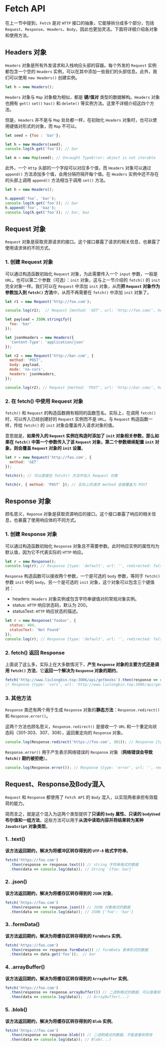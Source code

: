 # Fetch API

在上一节中提到，`Fetch` 是对 `HTTP` 接口的抽象，它能够拆分成多个部分，包括 `Request`、`Response`、`Headers`、`Body`，因此也更加灵活。下面将详细介绍各对象和使用方法。

## Headers 对象
`Headers` 对象是所有外发请求和入栈响应头部的容器。每个外发的 `Request` 实例都包含一个空的 `Headers` 实例，可以在其中添加一些我们的头部信息。此外，我们可以使用 `new Headers()` 创建实例。
```js
let h = new Headers();
```

`Headers` 对象与 `Map` 对象极为相似，都是 **键/值对** 类型的数据解构。`Headers` 对象也拥有 `get()` `set()` `has()` 和 `delete()` 等实例方法。这里不详细介绍这四个方法。

但是，`Headers` 并不是与 `Map` 处处都一样，在初始化 `Headers` 对象时，也可以使用键值对形式的对象，而 `Map` 不可以。

```js
let seed = {foo : 'bar'};

let h = new Headers(seed);
console.log(h.get('foo')); // bar

let m = new Map(seed); // Uncaught TypeError: object is not iterable
```

此外，一个 `Http` 头部的一个字段可以对应多个值，而 `Headers` 对象可以通过 `append()` 方法添加多个值，会用分隔符隔开每个值。在 `Headers` 实例中还不存在的头部上调用 `append()` 方法相当于调用 `set()` 方法。

```js
let h = new Headers();

h.append('foo', 'bar');
console.log(h.get('foo')); // bar
h.append('foo', 'baz');
console.log(h.get('foo')); // bar, baz
```

## Request 对象
`Request` 对象是获取资源请求的接口。这个接口暴露了请求的相关信息，也暴露了使用请求体的不同方式。

### 1. 创建 Request 对象
可以通过构造函数初始化 `Request` 对象，为此需要传入一个 `input` 参数，一般是`URL`。也可以第二个参数（可选）：`init` 对象，这与上一节介绍的 `fetch()` 的 `init` 完全对象一样。我们可以在 `Request` 中添加 `init` 对象，从而**把 `Request` 对象作为参数加入到 `fetch()` 方法**中，从而不再需要在 `fetch()` 中添加 `init` 对象了。

```js
let r1 = new Request('http://foo.com');

console.log(r1);  // Request {method: 'GET', url: 'http://foo.com/', headers: Headers, destination: '', referrer: 'about:client',mode: 'cors' …}

let payload = JSON.stringify({
  foo: 'bar'
});

let jsonHeaders = new Headers({
  'Content-Type': 'application/json'
});

let r2 = new Request('http://bar.com', {
  method: 'POST',
  body: payload,
  mode: 'no-cors',
  headers: jsonHeaders,
});

console.log(r2); // Request {method: 'POST', url: 'http://bar.com/', headers: Headers, destination: '', referrer: 'about:client',mode: 'no-cors' …}
```

### 2. 在 fetch() 中使用 Request 对象
`fetch()` 和 `Request` 的构造函数拥有相同的函数签名。实际上，在调用 `fetch()` 时，可以传入已经创建好的 `Request` 实例而不是 `URL`。与 `Request` 构造函数一样，传给 `fetch()` 的 `init` 对象会覆盖传入请求对象的值。

意思就是，**如果传入的 `Request` 实例在构造时添加了 `init` 对象相关参数，那么如果在 `fetch()` 中第一个参数传入了该 `Request` 对象，第二个参数继续配置 `init` 对象，则会覆盖 `Request` 对象的 `init` 设置**。

```js
let r = new Request('http://foo.com', {
  method: 'GET'
});

fetch(r); // 可以直接在 fetch() 方法中加入 Request 对象

fetch(r, { method: 'POST' }); // 实际上的请求 method 会被覆盖为 POST
```

## Response 对象
顾名思义，`Reponse` 对象是获取资源响应的接口。这个接口暴露了响应的相关信息，也暴露了使用响应体的不同方式。

### 1. 创建 Response 对象
可以通过构造函数初始化 `Response` 对象且不需要参数。此时响应实例的属性均为默认值，因为它不代表实际的 `HTTP` 响应。
```js
let r = new Response();
console.log(r); // Response {type: 'default', url: '', redirected: false, status: 200, ok: true, …}
```

`Response` 构造函数可以接收两个参数，一个是可选的 `body` 参数，等同于 `fetch()` 参数 `init` 中的 `body`。另一个是可选的 `init` 对象，这个对象可以包含三个键值对：
+ headers: `Headers` 对象实例或包含字符串键值对的常规对象实例。
+ status: `HTTP` 响应状态码，默认为 200。
+ statusText: `HTTP` 响应状态的描述。

```js
let r = new Response('foobar', {
  status: 404,
  statusText: 'Not Found'
});
console.log(r); // Response {type: 'default', url: '', redirected: false, status: 404, ok: false, …}
```
### 2. fetch() 返回 Response
上面说了这么多，实际上在大多数情况下，**产生 `Response` 对象的主要方式还是调用 `fetch()` 方法**，它**返回一个解决为 `Response` 对象的期约**。

```js
fetch('http://www.liulongbin.top:3006/api/getbooks').then(response => console.log(response));
// Response {type: 'cors', url: 'http://www.liulongbin.top:3006/api/getbooks', redirected: false, status: 200, ok: true, …}
```

### 3. 其他方法
`Response` 类还有两个用于生成 `Response` 对象的**静态方法**：`Response.redirect()` 和 `Response.error()`。

这两个方法也顾名思义，`Response.redirect()` 是接收一个 `URL` 和一个重定向状态码（301-303、307、308），返回重定向的 `Response` 对象。
```js
console.log(Response.redirect('https://foo.com', 301)); // Response {type: 'default', url: '', redirected: false, status: 301, ok: false, …}
```
`Response.error()` 用于产生表示网络错误的 `Response` 对象（**网络错误会导致 `fetch()` 期约被拒绝**）。
```js
console.log(Response.error()); // Response {type: 'error', url: '', redirected: false, status: 0, ok: false, …}
```

## Request、Response及Body混入
`Request` 和 `Response` 都使用了 `Fetch API` 的 `Body` 混入，以实现两者承担有效载荷的能力。

简而言之，就是这个混入为这两个类型提供了**只读的 `body` 属性、只读的 `bodyUsed` 布尔值和一组方法**，这些方法可以用于**从流中读取内容并将结果转为某种 `JavaScript` 对象类型**。

### 1. .text()
**该方法返回期约，解决为将缓冲区转存得到的 `UTF-8` 格式字符串**。

```js
fetch('https://foo.com')
  .then(response => response.text()) // string 字符串格式的数据
  .then(data => console.log(data)); // String '{foo: bar}'
```
### 2. .json()
**该方法返回期约，解决为将缓存区转存得到的 `JSON` 对象**。

```js
fetch('https://foo.com')
  .then(response => response.json()) // JSON 对象格式的数据
  .then(data => console.log(data)); // JSON {'foo': 'bar'} 
```

### 3. .formData()

**该方法返回期约，解决为将缓存区转存得到的 `FormData` 实例**。

```js
fetch('https://foo.com')
  .then(response => response.formData()) // formData 表单形式的数据
  .then(data => data.get('foo'));  // bar
```

### 4. .arrayBuffer()

**该方法返回期约，解决为将缓存区转存得到的 `ArrayBuffer` 实例**。

```js
fetch('https://foo.com')
  .then(response => response.arrayBuffer()) // 二进制格式的数据，可以查看和修改
  .then(data => console.log(data));  // ArrayBuffer(...)
```

### 5. .blob()

**该方法返回期约，解决为将缓存区转存得到的 `Blob` 实例**。

```js
fetch('https://foo.com')
  .then(response => response.blob()) // 二进制格式的数据，不能查看和修改
  .then(data => console.log(data)); // Blob(...)
```

